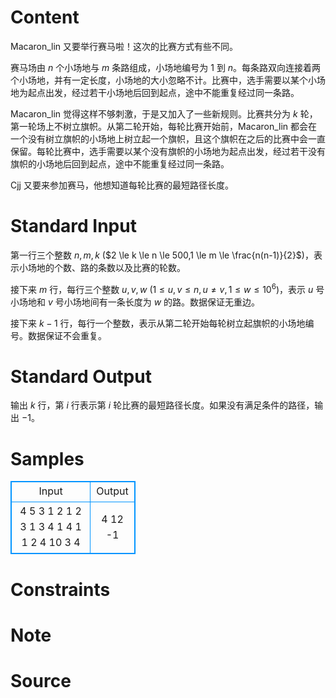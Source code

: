 
# Content

Macaron_lin 又要举行赛马啦！这次的比赛方式有些不同。

赛马场由 $n$ 个小场地与 $m$ 条路组成，小场地编号为 $1$ 到 $n$。每条路双向连接着两个小场地，并有一定长度，小场地的大小忽略不计。比赛中，选手需要以某个小场地为起点出发，经过若干小场地后回到起点，途中不能重复经过同一条路。

Macaron_lin 觉得这样不够刺激，于是又加入了一些新规则。比赛共分为 $k$ 轮，第一轮场上不树立旗帜。从第二轮开始，每轮比赛开始前，Macaron_lin 都会在一个没有树立旗帜的小场地上树立起一个旗帜，且这个旗帜在之后的比赛中会一直保留。每轮比赛中，选手需要以某个没有旗帜的小场地为起点出发，经过若干没有旗帜的小场地后回到起点，途中不能重复经过同一条路。

Cjj 又要来参加赛马，他想知道每轮比赛的最短路径长度。

# Standard Input

第一行三个整数 $n,m,k$ ($2 \le k \le n \le 500,1 \le m \le \frac{n(n-1)}{2}$)，表示小场地的个数、路的条数以及比赛的轮数。

接下来 $m$ 行，每行三个整数 $u,v,w$ ($1 \le u,v \le n,u \neq v,1 \le w \le 10^6$)，表示 $u$ 号小场地和 $v$ 号小场地间有一条长度为 $w$ 的路。数据保证无重边。

接下来 $k-1$ 行，每行一个整数，表示从第二轮开始每轮树立起旗帜的小场地编号。数据保证不会重复。

# Standard Output

输出 $k$ 行，第 $i$ 行表示第 $i$ 轮比赛的最短路径长度。如果没有满足条件的路径，输出 $-1$。

# Samples

<style>
        table,table tr th, table tr td { border:1px solid #0094ff; }
        table { width: 200px; min-height: 25px; line-height: 25px; text-align: center; border-collapse: collapse;}   
    </style>
<table>
	<tr>
		<td>Input</td>
		<td>Output</td>
	</tr>
<tr><td>4 5 3
1 2 1
2 3 1
3 4 1
4 1 1
2 4 10
3
4</td><td>4
12
-1</td></tr></table>


# Constraints



# Note



# Source


